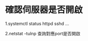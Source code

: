# 確認伺服器是否開啟
1.systemctl status httpd
                   sshd
                   ...
                   
2.netstat -tulnp 查詢對應port是否開啟

